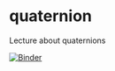 # quaternion
Lecture about quaternions

[![Binder](https://mybinder.org/badge_logo.svg)](https://mybinder.org/v2/gh/tschm/quaternion/master?filepath=work)
